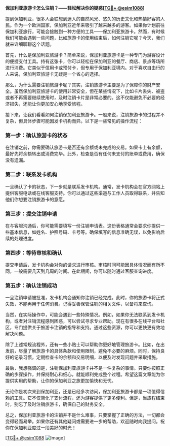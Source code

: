 **保加利亚旅游卡怎么注销？——轻松解决你的疑惑[[TG💪+ @esim1088](https://t.me/s/esim1088)]**

提到保加利亚，很多人会联想到迷人的自然风光、悠久的历史文化和热情好客的人民。作为一个欧洲国家，保加利亚近年来吸引了越来越多的游客。如果你计划前往保加利亚旅行，可能会接触到一种方便的工具——保加利亚旅游卡。然而，有时候我们可能会遇到一些问题，比如旅游卡的使用结束后，如何注销它呢？今天，我们就来详细聊聊这个话题。

首先，什么是保加利亚旅游卡？简单来说，保加利亚旅游卡是一种专门为游客设计的便捷支付工具。持有这张卡，你可以轻松在保加利亚的餐厅、商店、景点等场所进行消费。它类似于信用卡或预付卡，但专用于保加利亚境内。对于喜欢自由行的人来说，保加利亚旅游卡无疑是一个省心的选择。

那么，为什么需要注销旅游卡呢？其实，注销旅游卡主要是为了保障你的财产安全。虽然保加利亚旅游卡的使用非常安全，但在某些情况下，比如卡片丢失、被盗或者不再需要继续使用时，及时注销卡片是非常必要的。这不仅能避免不必要的经济损失，还能让你更加安心地享受旅程。

接下来，让我们看看如何注销保加利亚旅游卡。一般来说，注销旅游卡的过程并不复杂，但具体步骤可能因发卡机构而异。以下是一些常见的操作流程：

### 第一步：确认旅游卡的状态

在注销之前，你需要确认旅游卡是否还有余额或未完成的交易。如果卡上有余额，最好先将余额转出或消费完毕。此外，检查是否有任何未支付的账单或费用，确保没有遗漏。

### 第二步：联系发卡机构

一旦确认了卡的状态，下一步就是联系发卡机构。通常，发卡机构会在官方网站上提供客服电话或在线客服支持。你可以通过这些渠道与工作人员取得联系，并告知他们你想要注销旅游卡的意愿。

### 第三步：提交注销申请

在与客服沟通后，你可能需要填写一份注销申请表。这份表格通常会要求你提供一些基本信息，如姓名、护照号码、卡号等。确保填写的信息准确无误，以免影响后续的处理进度。

### 第四步：等待审核和确认

提交申请后，发卡机构会对你的请求进行审核。审核时间可能因具体情况而有所不同，一般需要几天到几周的时间。在此期间，你可以随时通过客服查询进度。

### 第五步：确认注销成功

一旦注销申请被批准，发卡机构会通知你注销已经完成。此时，你的旅游卡将正式失效，不能再用于任何消费。记得妥善保管注销的相关文件，以备将来查询。

当然，在实际操作中，可能会遇到一些特殊情况。例如，如果你无法联系到发卡机构，或者对注销流程感到困惑，可以尝试寻求专业帮助。现在有很多在线平台和社区，专门提供关于旅游卡注销的指导和支持。通过这些资源，你可以更快更有效地解决问题。

除了上述常规流程外，还有一些小贴士可以帮助你更好地管理旅游卡。比如，在出发前，尽量了解旅游卡的具体条款和使用限制，避免不必要的麻烦。同时，保持良好的记录习惯，定期检查卡的余额和交易明细，以便及时发现问题并采取措施。

最后，我想强调的是，注销保加利亚旅游卡并不是一件复杂的事情。只要你按照正确的步骤操作，并保持耐心和细心，就能顺利完成整个过程。希望这篇文章能为你提供实用的帮助，让你的保加利亚之旅更加愉快和无忧。

无论你是初次来到保加利亚，还是已经多次访问，保加利亚旅游卡都是一项值得信赖的工具。它不仅简化了支付流程，还为游客提供了更多便利。但是，当旅程结束时，别忘了及时注销旅游卡，确保自己的财务安全。

总之，保加利亚旅游卡的注销并不是什么难事，只要掌握了正确的方法，一切都会变得轻而易举。如果你还有其他疑问或需要进一步的帮助，欢迎随时向我提问。祝你在保加利亚度过一段美好的时光！

[[TG💪+ @esim1088](https://t.me/s/esim1088) ![Image](https://i.postimg.cc/4NQfJmqS/Snipaste-2025-05-13-00-14-12.png)]